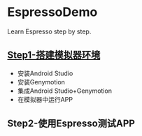 # EspressoDemo
Learn Espresso step by step.

## [Step1-搭建模拟器环境](https://github.com/aimer1124/EspressoDemo/blob/master/Steps/Android%E6%A8%A1%E6%8B%9F%E5%99%A8%E7%8E%AF%E5%A2%83%E6%90%AD%E5%BB%BA.md)

- 安装Android Studio
- 安装Genymotion
- 集成Android Studio+Genymotion
- 在模拟器中运行APP

## Step2-使用Espresso测试APP
